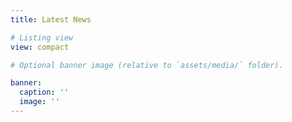 ```yaml
---
title: Latest News

# Listing view
view: compact

# Optional banner image (relative to `assets/media/` folder).

banner:
  caption: ''
  image: ''
---
```

